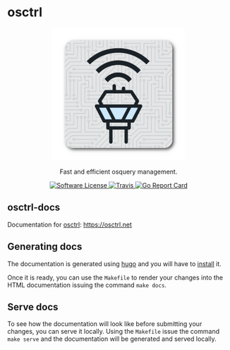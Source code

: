 # osctrl

<p align="center">
  <img alt="osctrl" src="logo.png" width="300" />
  <p align="center">
    Fast and efficient osquery management.
  </p>
  <p align="center">
    <a href="https://github.com/jmpsec/osctrl/blob/master/LICENSE.md">
      <img alt="Software License" src="https://img.shields.io/badge/license-GPL3-brightgreen.svg?style=flat-square">
    </a>
    <a href="https://travis-ci.org/jmpsec/osctrl">
      <img alt="Travis" src="https://img.shields.io/travis/jmpsec/osctrl/master.svg?style=flat-square">
    </a>
    <a href="https://goreportcard.com/report/github.com/jmpsec/osctrl">
      <img alt="Go Report Card" src="https://goreportcard.com/badge/github.com/jmpsec/osctrl?style=flat-square&fuckgithubcache=1">
    </a>
  </p>
</p>

## osctrl-docs

Documentation for [osctrl](https://github.com/jmpsec/osctrl): https://osctrl.net

## Generating docs

The documentation is generated using [hugo](https://gohugo.io/) and you will have to [install](https://gohugo.io/getting-started/installing/) it.

Once it is ready, you can use the `Makefile` to render your changes into the HTML documentation issuing the command `make docs`.

## Serve docs

To see how the documentation will look like before submitting your changes, you can serve it locally. Using the `Makefile` issue the command `make serve` and the documentation will be generated and served locally.
